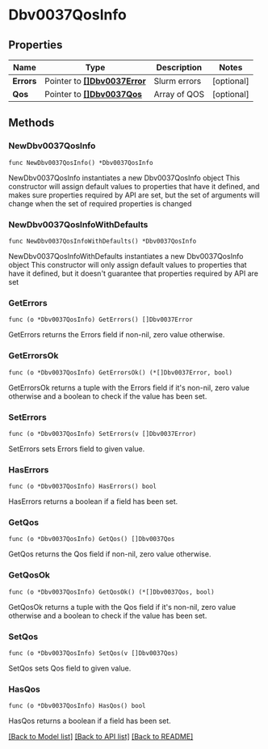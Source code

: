 # Dbv0037QosInfo

## Properties

Name | Type | Description | Notes
------------ | ------------- | ------------- | -------------
**Errors** | Pointer to [**[]Dbv0037Error**](Dbv0037Error.md) | Slurm errors | [optional] 
**Qos** | Pointer to [**[]Dbv0037Qos**](Dbv0037Qos.md) | Array of QOS | [optional] 

## Methods

### NewDbv0037QosInfo

`func NewDbv0037QosInfo() *Dbv0037QosInfo`

NewDbv0037QosInfo instantiates a new Dbv0037QosInfo object
This constructor will assign default values to properties that have it defined,
and makes sure properties required by API are set, but the set of arguments
will change when the set of required properties is changed

### NewDbv0037QosInfoWithDefaults

`func NewDbv0037QosInfoWithDefaults() *Dbv0037QosInfo`

NewDbv0037QosInfoWithDefaults instantiates a new Dbv0037QosInfo object
This constructor will only assign default values to properties that have it defined,
but it doesn't guarantee that properties required by API are set

### GetErrors

`func (o *Dbv0037QosInfo) GetErrors() []Dbv0037Error`

GetErrors returns the Errors field if non-nil, zero value otherwise.

### GetErrorsOk

`func (o *Dbv0037QosInfo) GetErrorsOk() (*[]Dbv0037Error, bool)`

GetErrorsOk returns a tuple with the Errors field if it's non-nil, zero value otherwise
and a boolean to check if the value has been set.

### SetErrors

`func (o *Dbv0037QosInfo) SetErrors(v []Dbv0037Error)`

SetErrors sets Errors field to given value.

### HasErrors

`func (o *Dbv0037QosInfo) HasErrors() bool`

HasErrors returns a boolean if a field has been set.

### GetQos

`func (o *Dbv0037QosInfo) GetQos() []Dbv0037Qos`

GetQos returns the Qos field if non-nil, zero value otherwise.

### GetQosOk

`func (o *Dbv0037QosInfo) GetQosOk() (*[]Dbv0037Qos, bool)`

GetQosOk returns a tuple with the Qos field if it's non-nil, zero value otherwise
and a boolean to check if the value has been set.

### SetQos

`func (o *Dbv0037QosInfo) SetQos(v []Dbv0037Qos)`

SetQos sets Qos field to given value.

### HasQos

`func (o *Dbv0037QosInfo) HasQos() bool`

HasQos returns a boolean if a field has been set.


[[Back to Model list]](../README.md#documentation-for-models) [[Back to API list]](../README.md#documentation-for-api-endpoints) [[Back to README]](../README.md)


